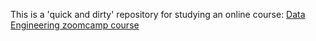 This is a 'quick and dirty' repository for studying an online course: [Data Engineering zoomcamp course](https://github.com/DataTalksClub/data-engineering-zoomcamp)